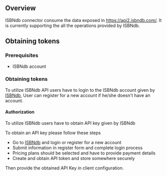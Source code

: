 ## Overview

 ISBNdb connector consume the data exposed in https://api2.isbndb.com/. It is currently supporting the all the operations provided by ISBNdb.

## Obtaining tokens

### Prerequisites

- ISBNdb account

### Obtaining tokens

To utilize ISBNdb API users have to login to the ISBNdb account given by [ISBNdb](https://isbndb.com/), User can register for a new account if he/she doesn't have an account.

#### Authorization
To utilize ISBNdb users have to obtain API key given by ISBNdb

To obtain an API key please follow these steps
* Go to [ISBNdb](https://isbndb.com/) and login or register for a new account
* Submit information in register form and complete login process
* Pricing plans should be selected and have to provide payment details
* Create and obtain API token and store somewhere securely

Then provide the obtained API Key in client configuration.
